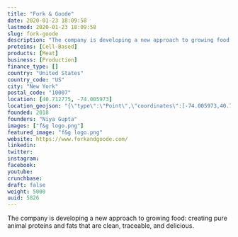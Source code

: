 ```yaml
---
title: "Fork & Goode"
date: 2020-01-23 18:09:58
lastmod: 2020-01-23 18:09:58
slug: fork-goode
description: "The company is developing a new approach to growing food: creating pure animal proteins and fats that are clean, traceable, and delicious."
proteins: [Cell-Based]
products: [Meat]
business: [Production]
finance_type: []
country: "United States"
country_code: "US"
city: "New York"
postal_code: "10007"
location: [40.712775, -74.005973]
location_geojson: "{\"type\":\"Point\",\"coordinates\":[-74.005973,40.712775]}"
founded: 2018
founders: "Niya Gupta"
images: ["f&g logo.png"]
featured_image: "f&g logo.png"
website: https://www.forkandgoode.com/
linkedin: 
twitter: 
instagram: 
facebook: 
youtube: 
crunchbase: 
draft: false
weight: 5000
uuid: 5826
---
```

The company is developing a new approach to growing food: creating pure animal proteins and fats that are clean, traceable, and delicious.
